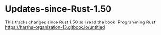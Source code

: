 # Updates-since-Rust-1.50
This tracks changes since Rust 1.50 as I read the book 'Programming Rust'
https://harshs-organization-13.gitbook.io/untitled
